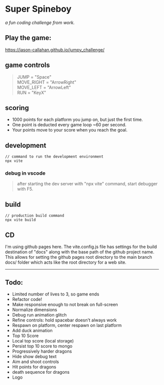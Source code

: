 # Super Spineboy
*a fun coding challenge from work.*


## Play the game: 
https://jason-callahan.github.io/jumpy_challenge/

## game controls
> JUMP = "Space"  
> MOVE_RIGHT = "ArrowRight"  
> MOVE_LEFT = "ArrowLeft"  
> RUN = "KeyX"  


## scoring
- 1000 points for each platform you jump on, but just the first time.
- One point is deducted every game loop ~60 per second.
- Your points move to your score when you reach the goal.


## development
```
// command to run the development environment
npx vite
```

### debug in vscode
> after starting the dev server with "npx vite" command, start debugger with F5. 


## build
```
// production build command
npx vite build
```

## CD
I'm using github pages here.  The vite.config.js file has settings for the build destination of "docs"
along with the base path of the github project name.  This allows for setting the github pages root directory 
to the main branch docs/ folder which acts like the root directory for a web site.


___

## Todo:
- Limited number of lives to 3, so game ends
- Refactor code!
- Make responsive enough to not break on full-screen
- Normalize dimensions
- Debug run animation glitch
- Refine controls: hold spacebar doesn't always work
- Respawn on platform, center respawn on last platform
- Add duck animation
- Top 10 Score
- Local top score (local storage)
- Persist top 10 score to mongo
- Progressively harder dragons
- Hide show debug text
- Aim and shoot controls
- Hit points for dragons
- death sequence for dragons
- Logo
